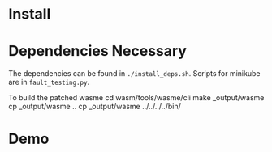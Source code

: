 # Install

# Dependencies Necessary

The dependencies can be found in `./install_deps.sh`.
Scripts for minikube are in `fault_testing.py`.

To build the patched wasme
cd wasm/tools/wasme/cli
make _output/wasme
cp _output/wasme ..
cp _output/wasme ../../../../bin/


# Demo


